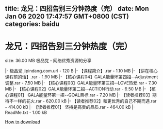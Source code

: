 
title: 龙兄：四招告别三分钟热度（完）
date: Mon Jan 06 2020 17:47:57 GMT+0800 (CST)    
categories: baidu
---

# 龙兄：四招告别三分钟热度（完）
size: 36.00 MB
 极品党 - 网络优秀资源的分享
 
|- 极品党 jipindang.com.url - 120 B
|- 【课程简介】.rar - 1.10 MB
|- 【讲在核心课程前的话】.rar - 1.90 MB
|- 【核心课程04】GALA能量环第四招--Adjustment调整.rar - 7.50 MB
|- 【核心课程03】GALA能量环第三招--LOVE热爱.rar - 7.30 MB
|- 【核心课程02】GALA能量环第二招--ACTION行动.rar - 9.50 MB
|- 【核心课程01】 GALA能量环第一招--GOAL目标.rar - 7.20 MB
|- 【读者推荐03】期待不一样的花火.rar - 620.00 kB
|- 【读者推荐02】和更优秀的自己不期而遇.rar - 414.00 kB
|- 【读者推荐01】 坚持是高贵的品质.rar - 464.00 kB
|- ReadMe.txt - 1.00 kB

[How to download](https://bpcam.bemobtrk.com/go/2ceec3aa-1ca2-46d6-b9ff-aaa5c184517c?jno=4900)